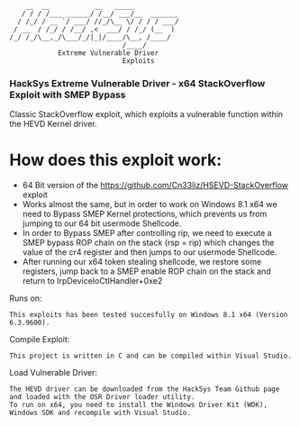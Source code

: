 ```
    __  __           __   _____           
   / / / /___ ______/ /__/ ___/__  _______
  / /_/ / __ `/ ___/ //_/\__ \/ / / / ___/
 / __  / /_/ / /__/ ,<  ___/ / /_/ (__  ) 
/_/ /_/\__,_/\___/_/|_|/____/\__, /____/  
                            /____/        
			Extreme Vulnerable Driver
							Exploits
```

### HackSys Extreme Vulnerable Driver - x64 StackOverflow Exploit with SMEP Bypass

Classic StackOverflow exploit, which exploits a vulnerable function within the HEVD Kernel driver.

# How does this exploit work:

* 64 Bit version of the https://github.com/Cn33liz/HSEVD-StackOverflow exploit
* Works almost the same, but in order to work on Windows 8.1 x64 we need to Bypass SMEP Kernel protections, which prevents us from jumping to our 64 bit usermode Shellcode.
* In order to Bypass SMEP after controlling rip, we need to execute a SMEP bypass ROP chain on the stack (rsp = rip) which changes the value of the cr4 register and then jumps to our usermode Shellcode.
* After running our x64 token stealing shellcode, we restore some registers, jump back to a SMEP enable ROP chain on the stack and return to IrpDeviceIoCtlHandler+0xe2


Runs on:

```
This exploits has been tested succesfully on Windows 8.1 x64 (Version 6.3.9600).
``` 

Compile Exploit:

```
This project is written in C and can be compiled within Visual Studio.
```

Load Vulnerable Driver:

```
The HEVD driver can be downloaded from the HackSys Team Github page and loaded with the OSR Driver loader utility.
To run on x64, you need to install the Windows Driver Kit (WDK), Windows SDK and recompile with Visual Studio.
```

